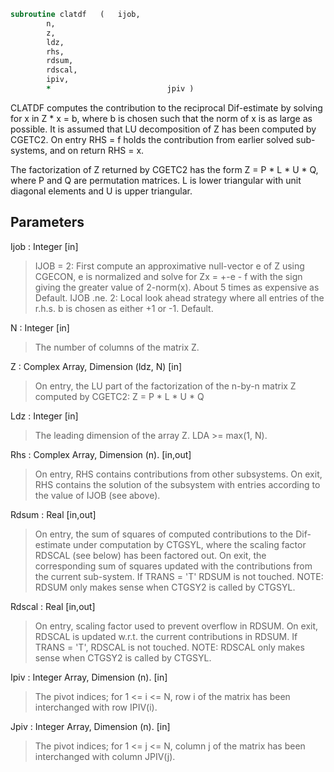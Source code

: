 ```fortran
subroutine clatdf	(	ijob,
		n,
		z,
		ldz,
		rhs,
		rdsum,
		rdscal,
		ipiv,
		*                          jpiv )
```

 CLATDF computes the contribution to the reciprocal Dif-estimate
 by solving for x in Z * x = b, where b is chosen such that the norm
 of x is as large as possible. It is assumed that LU decomposition
 of Z has been computed by CGETC2. On entry RHS = f holds the
 contribution from earlier solved sub-systems, and on return RHS = x.

 The factorization of Z returned by CGETC2 has the form
 Z = P * L * U * Q, where P and Q are permutation matrices. L is lower
 triangular with unit diagonal elements and U is upper triangular.

## Parameters
Ijob : Integer [in]
> IJOB = 2: First compute an approximative null-vector e
> of Z using CGECON, e is normalized and solve for
> Zx = +-e - f with the sign giving the greater value of
> 2-norm(x).  About 5 times as expensive as Default.
> IJOB .ne. 2: Local look ahead strategy where
> all entries of the r.h.s. b is chosen as either +1 or
> -1.  Default.

N : Integer [in]
> The number of columns of the matrix Z.

Z : Complex Array, Dimension (ldz, N) [in]
> On entry, the LU part of the factorization of the n-by-n
> matrix Z computed by CGETC2:  Z = P * L * U * Q

Ldz : Integer [in]
> The leading dimension of the array Z.  LDA >= max(1, N).

Rhs : Complex Array, Dimension (n). [in,out]
> On entry, RHS contains contributions from other subsystems.
> On exit, RHS contains the solution of the subsystem with
> entries according to the value of IJOB (see above).

Rdsum : Real [in,out]
> On entry, the sum of squares of computed contributions to
> the Dif-estimate under computation by CTGSYL, where the
> scaling factor RDSCAL (see below) has been factored out.
> On exit, the corresponding sum of squares updated with the
> contributions from the current sub-system.
> If TRANS = 'T' RDSUM is not touched.
> NOTE: RDSUM only makes sense when CTGSY2 is called by CTGSYL.

Rdscal : Real [in,out]
> On entry, scaling factor used to prevent overflow in RDSUM.
> On exit, RDSCAL is updated w.r.t. the current contributions
> in RDSUM.
> If TRANS = 'T', RDSCAL is not touched.
> NOTE: RDSCAL only makes sense when CTGSY2 is called by
> CTGSYL.

Ipiv : Integer Array, Dimension (n). [in]
> The pivot indices; for 1 <= i <= N, row i of the
> matrix has been interchanged with row IPIV(i).

Jpiv : Integer Array, Dimension (n). [in]
> The pivot indices; for 1 <= j <= N, column j of the
> matrix has been interchanged with column JPIV(j).


